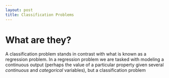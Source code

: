 ```yaml
---
layout: post
title: Classification Problems
---
```


# What are they?
A classification problem stands in contrast with what is known as a regression problem. In a regression problem we are tasked with modeling a continuous output (perhaps the value of a particular property given several *continuous* and *categorical* variables), but a classification problem

